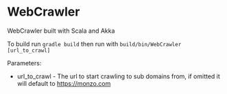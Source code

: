 # WebCrawler
WebCrawler built with Scala and Akka

To build run `gradle build` then run with `build/bin/WebCrawler [url_to_crawl]`

Parameters:
 * url_to_crawl - The url to start crawling to sub domains from, if omitted it will default to https://monzo.com
